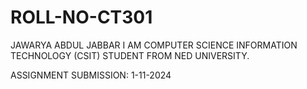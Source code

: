 # ROLL-NO-CT301
JAWARYA ABDUL JABBAR
I AM COMPUTER SCIENCE INFORMATION TECHNOLOGY (CSIT) STUDENT FROM NED UNIVERSITY.

ASSIGNMENT SUBMISSION: 1-11-2024 

